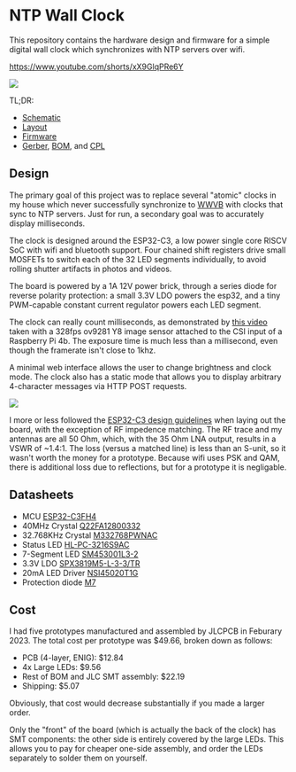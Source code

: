 NTP Wall Clock
==============

This repository contains the hardware design and firmware for a simple digital
wall clock which synchronizes with NTP servers over wifi.

https://www.youtube.com/shorts/xX9GlqPRe6Y

![](https://static.wbinvd.org/img/wallclock/clock.jpg)

TL;DR:

* [Schematic](schematic.pdf)
* [Layout](layout.pdf)
* [Firmware](main/main.c)
* [Gerber](prod/v012-GERBER.zip), [BOM](prod/v012-BOM.csv), and [CPL](prod/v012-CPL.csv)

Design
------

The primary goal of this project was to replace several "atomic" clocks in my
house which never successfully synchronize to [WWVB](https://en.wikipedia.org/wiki/WWVB)
with clocks that sync to NTP servers. Just for run, a secondary goal was to
accurately display milliseconds.

The clock is designed around the ESP32-C3, a low power single core RISCV SoC
with wifi and bluetooth support. Four chained shift registers drive small
MOSFETs to switch each of the 32 LED segments individually, to avoid rolling
shutter artifacts in photos and videos.

The board is powered by a 1A 12V power brick, through a series diode for reverse
polarity protection: a small 3.3V LDO powers the esp32, and a tiny PWM-capable
constant current regulator powers each LED segment.

The clock can really count milliseconds, as demonstrated by
[this video](https://www.youtube.com/watch?v=3n7UssnawdA) taken with a 328fps
ov9281 Y8 image sensor attached to the CSI input of a Raspberry Pi 4b. The
exposure time is much less than a millisecond, even though the framerate isn't
close to 1khz.

A minimal web interface allows the user to change brightness and clock mode. The
clock also has a static mode that allows you to display arbitrary 4-character
messages via HTTP POST requests.

![](https://static.wbinvd.org/img/wallclock/webui.png)

I more or less followed the [ESP32-C3 design guidelines](https://www.espressif.com/sites/default/files/documentation/esp32-c3_hardware_design_guidelines_en.pdf)
when laying out the board, with the exception of RF impedence matching. The RF
trace and my antennas are all 50 Ohm, which, with the 35 Ohm LNA output, results
in a VSWR of ~1.4:1. The loss (versus a matched line) is less than an S-unit, so
it wasn't worth the money for a prototype. Because wifi uses PSK and QAM, there
is additional loss due to reflections, but for a prototype it is negligable.

Datasheets
----------

* MCU [ESP32-C3FH4](https://www.espressif.com/sites/default/files/documentation/esp32-c3_datasheet_en.pdf)
* 40MHz Crystal [Q22FA12800332](https://datasheet.lcsc.com/lcsc/1810171117_Seiko-Epson-Q22FA12800332_C255899.pdf)
* 32.768KHz Crystal [M332768PWNAC](https://datasheet.lcsc.com/lcsc/2202131930_JYJE-M332768PWNAC_C2838414.pdf)
* Status LED [HL-PC-3216S9AC](https://datasheet.lcsc.com/lcsc/2009091206_HONGLITRONIC-Hongli-Zhihui--HONGLITRONIC--HL-PC-3216S9AC_C499470.pdf)
* 7-Segment LED [SM453001L3-2](https://datasheet.lcsc.com/lcsc/1809291541_ARKLED-Wuxi-ARK-Tech-Elec-SM453001L3-2_C164873.pdf)
* 3.3V LDO [SPX3819M5-L-3-3/TR](https://datasheet.lcsc.com/lcsc/1810181735_MaxLinear-SPX3819M5-L-3-3-TR_C9055.pdf)
* 20mA LED Driver [NSI45020T1G](https://datasheet.lcsc.com/lcsc/2102202232_onsemi-NSI45020T1G_C129159.pdf)
* Protection diode [M7](https://datasheet.lcsc.com/lcsc/1811051611_BORN-M7_C266550.pdf)

Cost
----

I had five prototypes manufactured and assembled by JLCPCB in Feburary 2023. The
total cost per prototype was $49.66, broken down as follows:

* PCB (4-layer, ENIG): $12.84
* 4x Large LEDs: $9.56
* Rest of BOM and JLC SMT assembly: $22.19
* Shipping: $5.07

Obviously, that cost would decrease substantially if you made a larger order.

Only the "front" of the board (which is actually the back of the clock) has SMT
components: the other side is entirely covered by the large LEDs. This allows
you to pay for cheaper one-side assembly, and order the LEDs separately to
solder them on yourself.
